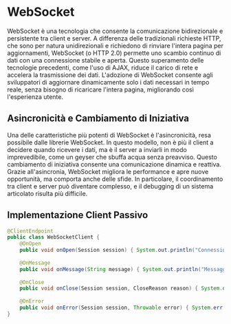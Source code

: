 # WebSocket

WebSocket è una tecnologia che consente la comunicazione bidirezionale e persistente tra client e server. A differenza delle tradizionali richieste HTTP, che sono per natura unidirezionali e richiedono di rinviare l'intera pagina per aggiornamenti, WebSocket (o HTTP 2.0) permette uno scambio continuo di dati con una connessione stabile e aperta. Questo superamento delle tecnologie precedenti, come l'uso di AJAX, riduce il carico di rete e accelera la trasmissione dei dati. L'adozione di WebSocket consente agli sviluppatori di aggiornare dinamicamente solo i dati necessari in tempo reale, senza bisogno di ricaricare l'intera pagina, migliorando così l'esperienza utente.

## Asincronicità e Cambiamento di Iniziativa

Una delle caratteristiche più potenti di WebSocket è l'asincronicità, resa possibile dalle librerie WebSocket. In questo modello, non è più il client a decidere quando ricevere i dati, ma è il server a inviarli in modo imprevedibile, come un geyser che sbuffa acqua senza preavviso. Questo cambiamento di iniziativa consente una comunicazione dinamica e reattiva. Grazie all'asincronia, WebSocket migliora le performance e apre nuove opportunità, ma comporta anche delle sfide. In particolare, il coordinamento tra client e server può diventare complesso, e il debugging di un sistema articolato risulta più difficile.

## Implementazione Client Passivo

``` java
@ClientEndpoint
public class WebSocketClient {
    @OnOpen
    public void onOpen(Session session) { System.out.println("Connessione aperta"); }
    
    @OnMessage
    public void onMessage(String message) { System.out.println("Messaggio ricevuto: " + message); }
    
    @OnClose
    public void onClose(Session session, CloseReason reason) { System.out.println("Connessione chiusa: " + reason); }
    
    @OnError
    public void onError(Session session, Throwable error) { System.err.println("Errore: " + error.getMessage()); }
}

```